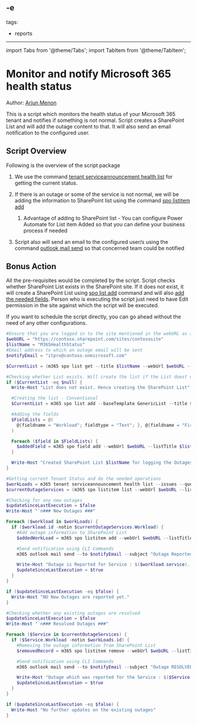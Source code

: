 -e <!-- DISCLAIMER: All secrets, passwords, and sensitive values in this document are examples only and not real credentials. -->
---
tags:
  - reports
---

import Tabs from '@theme/Tabs';
import TabItem from '@theme/TabItem';

# Monitor and notify Microsoft 365 health status

Author: [Arjun Menon](https://arjunumenon.com/tenant-status-solution-m365cli/)

This is a script which monitors the health status of your Microsoft 365 tenant and notifies if something is not normal. Script creates a SharePoint List and will add the outage content to that. It will also send an email notification to the configured user.

## Script Overview

Following is the overview of the script package

1. We use the command [tenant serviceannouncement health list](https://pnp.github.io/cli-microsoft365/cmd/tenant/serviceannouncement/serviceannouncement-health-list/)  for getting the current status.

2. If there is an outage or some of the service is not normal, we will be adding the information to SharePoint list using the command [spo listitem add](https://pnp.github.io/cli-microsoft365/cmd/spo/listitem/listitem-add/)
   1. Advantage of adding to SharePoint list - You can configure Power Automate for List item Added so that you can define your business process if needed
3. Script also will send an email to the configured user/s using the command [outlook mail send](https://pnp.github.io/cli-microsoft365/cmd/outlook/mail/mail-send/) so that concerned team could be notified

## Bonus Action

All the pre-requisites would be completed by the script. Script checks whether SharePoint List exists in the SharePoint site. If it does not exist, it will create a SharePoint List using [spo list add](https://pnp.github.io/cli-microsoft365/cmd/spo/list/list-add/) command and will also [add the needed fields](https://pnp.github.io/cli-microsoft365/cmd/spo/field/field-add/). Person who is executing the script just need to have Edit permission in the site against which the script will be executed.

If you want to schedule the script directly, you can go ahead without the need of any other configurations.

<Tabs>
  <TabItem value="PowerShell">

  ```powershell
  #Ensure that you are logged in to the site mentioned in the webURL as a user who has Edit Permission
  $webURL = "https://contoso.sharepoint.com/sites/contososite"
  $listName = "M365HealthStatus"
  #Email address to which an outage email will be sent
  $notifyEmail = "itpro@contoso.onmicrosoft.com"

  $CurrentList = (m365 spo list get --title $listName --webUrl $webURL --output json) | ConvertFrom-Json

  #Checking whether List exists. Will create the list if the List doest not exist
  if ($CurrentList -eq $null) {
    Write-Host "List does not exist. Hence creating the SharePoint List"

    #Creating the list - Conventional
    $CurrentList = m365 spo list add --baseTemplate GenericList --title $listName --webUrl $webURL

    #Adding the fields
    $FieldLists = @(
      @{fieldname = "Workload"; fieldtype = "Text"; }, @{fieldname = "FirstIdentifiedDate"; fieldtype = "DateTime"; }, @{fieldname = "WorkflowJSONData"; fieldtype = "Note"; }
    )

    Foreach ($field in $FieldLists) {
      $addedField = m365 spo field add --webUrl $webURL --listTitle $listName --xml "<Field Type='$($field.fieldtype)' DisplayName='$($field.fieldname)' Required='FALSE' EnforceUniqueValues='FALSE' Indexed='FALSE' StaticName='$($field.fieldname)' Name='$($field.fieldname)'></Field>" --options AddFieldToDefaultView
    }

    Write-Host "Created SharePoint List $listName for logging the Outages."
  }

  #Getting current Tenant Status and do the needed operations
  $workLoads = m365 tenant serviceannouncement health list --issues --query "[?status != 'serviceOperational']" --output json | ConvertFrom-Json
  $currentOutageServices = (m365 spo listitem list --webUrl $webURL --listTitle $listName --fields "Title, Workload, Id" --output json).Replace("ID", "_ID") | ConvertFrom-Json

  #Checking for any new outages
  $updateSinceLastExecution = $false
  Write-Host "`n### New Outages ###"

  Foreach ($workload in $workLoads) {
    if ($workload.id -notin $currentOutageServices.Workload) {
      #Add outage information to SharePoint List
      $addedWorkLoad = m365 spo listitem add --webUrl $webURL --listTitle $listName --contentType Item --Title $workload.service --Workload $workload.id --FirstIdentifiedDate (Get-Date -Date $workload.issues[$workload.issues.Count -1].startDateTime) --WorkflowJSONData (Out-String -InputObject $workload -Width 400)

      #Send notification using CLI Commands
      m365 outlook mail send --to $notifyEmail --subject "Outage Reported in $($workload.service)" --bodyContents "An outage has been reported for the Service : $($workload.service) <a href='$webURL/Lists/$listName'>Access the Health Status List</a>" --bodyContentType HTML --saveToSentItems false

      Write-Host "Outage is Reported for Service : $($workload.service). Please access $webURL/Lists/$listName for more information"
      $updateSinceLastExecution = $true
    }
  }

  if ($updateSinceLastExecution -eq $false) {
    Write-Host "NO New Outages are reported yet."
  }

  #Checking whether any existing outages are resolved
  $updateSinceLastExecution = $false
  Write-Host "`n### Resolved Outages ###"

  Foreach ($Service in $currentOutageServices) {
    if ($Service.Workload -notin $workLoads.id) {
      #Removing the outage information from SharePoint List
      $removedRecord = m365 spo listitem remove --webUrl $webURL --listTitle $listName --id $Service.Id --force

      #Send notification using CLI Commands
      m365 outlook mail send --to $notifyEmail --subject "Outage RESOLVED for $($Service.Title)" --bodyContents "Outage which was reported for the Service : $($Service.Title) is RESOLVED." --bodyContentType HTML --saveToSentItems false

      Write-Host "Outage which was reported for the Service : $($Service.Title) is now RESOLVED."
      $updateSinceLastExecution = $true
    }
  }

  if ($updateSinceLastExecution -eq $false) {
    Write-Host "No further updates on the existing outages"
  }
  ```

  </TabItem>
</Tabs>
